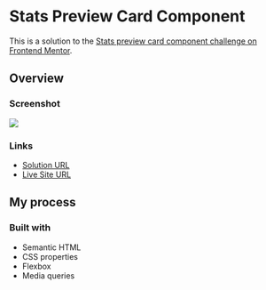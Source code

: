 # Stats Preview Card Component

This is a solution to the [Stats preview card component challenge on Frontend Mentor](https://www.frontendmentor.io/challenges/stats-preview-card-component-8JqbgoU62).

## Overview

### Screenshot

![](https://i.postimg.cc/Y2G4H4Fk/image.png)

### Links

- [Solution URL](https://www.frontendmentor.io/solutions/stats-preview-card-component-using-flexbox-and-media-queries-Ked9PyzTda)
- [Live Site URL](https://ei7mo.github.io/stats-preview-card-component/)

## My process

### Built with

- Semantic HTML
- CSS properties
- Flexbox
- Media queries
